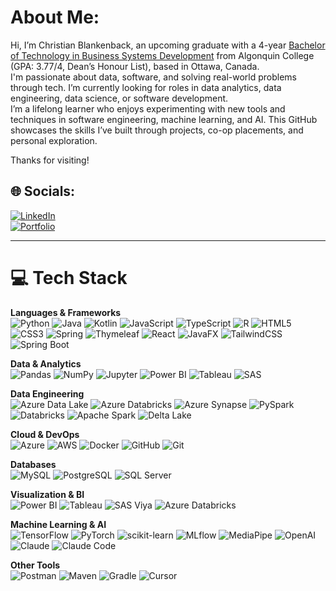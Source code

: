 # About Me:
Hi, I’m Christian Blankenback, an upcoming graduate with a 4-year [Bachelor of Technology in Business Systems Development](https://www.algonquincollege.com/sat/program/bachelor-of-technology-in-business-systems-development/) from Algonquin College (GPA: 3.77/4, Dean’s Honour List), based in Ottawa, Canada.  
I'm passionate about data, software, and solving real-world problems through tech. I’m currently looking for roles in data analytics, data engineering, data science, or software development.  
I’m a lifelong learner who enjoys experimenting with new tools and techniques in software engineering, machine learning, and AI. This GitHub showcases the skills I’ve built through projects, co-op placements, and personal exploration.  

Thanks for visiting!  

## 🌐 Socials:
[![LinkedIn](https://custom-icon-badges.demolab.com/badge/LinkedIn-0A66C2?logo=linkedin-white&logoColor=fff&style=for-the-badge)](https://linkedin.com/in/christianblankenback)  
[![Portfolio](https://custom-icon-badges.demolab.com/badge/Portfolio-lightblue?style=for-the-badge)](https://cblankenback.github.io/my-portfolio/)  

---

# 💻 Tech Stack



**Languages & Frameworks**  
![Python](https://img.shields.io/badge/python-3670A0?style=for-the-badge&logo=python&logoColor=ffdd54)  ![Java](https://img.shields.io/badge/java-%23ED8B00.svg?style=for-the-badge&logo=openjdk&logoColor=white)  ![Kotlin](https://img.shields.io/badge/kotlin-%237F52FF.svg?style=for-the-badge&logo=kotlin&logoColor=white)  ![JavaScript](https://img.shields.io/badge/javascript-%23F7DF1E.svg?style=for-the-badge&logo=javascript&logoColor=black)  ![TypeScript](https://img.shields.io/badge/typescript-%23007ACC.svg?style=for-the-badge&logo=typescript&logoColor=white)  ![R](https://img.shields.io/badge/r-%23276DC3.svg?style=for-the-badge&logo=r&logoColor=white)  ![HTML5](https://img.shields.io/badge/html5-%23E34F26.svg?style=for-the-badge&logo=html5&logoColor=white)  ![CSS3](https://img.shields.io/badge/css3-%231572B6.svg?style=for-the-badge&logo=css3&logoColor=white)  ![Spring](https://img.shields.io/badge/spring-%236DB33F.svg?style=for-the-badge&logo=spring&logoColor=white)  ![Thymeleaf](https://img.shields.io/badge/Thymeleaf-%23005C0F.svg?style=for-the-badge&logo=Thymeleaf&logoColor=white)  ![React](https://img.shields.io/badge/react-%2320232a.svg?style=for-the-badge&logo=react&logoColor=%2361DAFB)  ![JavaFX](https://img.shields.io/badge/javafx-%23FF0000.svg?style=for-the-badge&logo=javafx&logoColor=white)  ![TailwindCSS](https://img.shields.io/badge/tailwindcss-%2338B2AC.svg?style=for-the-badge&logo=tailwind-css&logoColor=white) ![Spring Boot](https://img.shields.io/badge/spring_boot-%236DB33F.svg?style=for-the-badge&logo=springboot&logoColor=white)

**Data & Analytics**  
![Pandas](https://img.shields.io/badge/pandas-%23150458.svg?style=for-the-badge&logo=pandas&logoColor=white)  ![NumPy](https://img.shields.io/badge/numpy-%23013243.svg?style=for-the-badge&logo=numpy&logoColor=white)  ![Jupyter](https://img.shields.io/badge/Jupyter-%23F37626.svg?style=for-the-badge&logo=jupyter&logoColor=white)  ![Power BI](https://img.shields.io/badge/Power_BI-F2C811?style=for-the-badge&logo=powerbi&logoColor=black)  ![Tableau](https://img.shields.io/badge/Tableau-%230E94D1.svg?style=for-the-badge&logo=tableau&logoColor=white)  ![SAS](https://img.shields.io/badge/SAS-%230073A4.svg?style=for-the-badge&logo=sas&logoColor=white)

**Data Engineering**  
![Azure Data Lake](https://img.shields.io/badge/Azure_Data_Lake-%230078D4.svg?style=for-the-badge&logo=azure&logoColor=white)  ![Azure Databricks](https://img.shields.io/badge/Azure_Databricks-%230078D4.svg?style=for-the-badge&logo=databricks&logoColor=white)  ![Azure Synapse](https://img.shields.io/badge/Azure_Synapse-%230078D4.svg?style=for-the-badge&logo=azure&logoColor=white)  ![PySpark](https://img.shields.io/badge/PySpark-%23E89C4C.svg?style=for-the-badge&logo=Apache%20Spark&logoColor=white) ![Databricks](https://img.shields.io/badge/Databricks-FF3621?style=for-the-badge&logo=Databricks&logoColor=white) ![Apache Spark](https://img.shields.io/badge/Apache%20Spark-FDEE21?style=for-the-badge&logo=apachespark&logoColor=black) ![Delta Lake](https://img.shields.io/badge/Delta%20Lake-00ADD4?style=for-the-badge&logo=deltalake&logoColor=white)

**Cloud & DevOps**  
![Azure](https://img.shields.io/badge/azure-%230078D4.svg?style=for-the-badge&logo=azure&logoColor=white)  ![AWS](https://img.shields.io/badge/AWS-%23FF9900.svg?style=for-the-badge&logo=amazon-aws&logoColor=white)  ![Docker](https://img.shields.io/badge/docker-%232496ED.svg?style=for-the-badge&logo=docker&logoColor=white)  ![GitHub](https://img.shields.io/badge/github-%23121011.svg?style=for-the-badge&logo=github&logoColor=white)  ![Git](https://img.shields.io/badge/git-%23F05033.svg?style=for-the-badge&logo=git&logoColor=white)

**Databases**  
![MySQL](https://img.shields.io/badge/mysql-4479A1.svg?style=for-the-badge&logo=mysql&logoColor=white)  ![PostgreSQL](https://img.shields.io/badge/postgres-%23316192.svg?style=for-the-badge&logo=postgresql&logoColor=white)  ![SQL Server](https://img.shields.io/badge/SQL_Server-%23CC2927.svg?style=for-the-badge&logo=microsoft-sql-server&logoColor=white)  

**Visualization & BI**  
![Power BI](https://img.shields.io/badge/Power_BI-F2C811?style=for-the-badge&logo=powerbi&logoColor=black)  ![Tableau](https://img.shields.io/badge/Tableau-%230E94D1.svg?style=for-the-badge&logo=tableau&logoColor=white)  ![SAS Viya](https://img.shields.io/badge/SAS_Viya-%232877A5.svg?style=for-the-badge&logo=sas&logoColor=white) ![Azure Databricks](https://img.shields.io/badge/Azure_Databricks-%230078D4.svg?style=for-the-badge&logo=databricks&logoColor=white)

**Machine Learning & AI**  
![TensorFlow](https://img.shields.io/badge/TensorFlow-%23FF6F00.svg?style=for-the-badge&logo=TensorFlow&logoColor=white)  ![PyTorch](https://img.shields.io/badge/PyTorch-%23EE4C2C.svg?style=for-the-badge&logo=PyTorch&logoColor=white)  ![scikit-learn](https://img.shields.io/badge/scikit--learn-%23F7931E.svg?style=for-the-badge&logo=scikit-learn&logoColor=white)  ![MLflow](https://img.shields.io/badge/mlflow-%23D9EAEF.svg?style=for-the-badge&logo=mlflow&logoColor=blue)  ![MediaPipe](https://img.shields.io/badge/MediaPipe-%23FF6F00.svg?style=for-the-badge&logo=mediapipe&logoColor=white)  ![OpenAI](https://img.shields.io/badge/OpenAI-%231A1A1A.svg?style=for-the-badge&logo=openai&logoColor=white) ![Claude](https://img.shields.io/badge/Claude-FF6B35?style=for-the-badge&logo=openai&logoColor=white) ![Claude Code](https://img.shields.io/badge/Claude_Code-FF6B35?style=for-the-badge&logo=terminal&logoColor=white)

**Other Tools**  
![Postman](https://img.shields.io/badge/Postman-FF6C37?style=for-the-badge&logo=postman&logoColor=white)  ![Maven](https://img.shields.io/badge/maven-%23C71A36.svg?style=for-the-badge&logo=apache-maven&logoColor=white)  ![Gradle](https://img.shields.io/badge/gradle-%23E10098.svg?style=for-the-badge&logo=gradle&logoColor=white)  ![Cursor](https://img.shields.io/badge/Cursor-AI-blue?style=for-the-badge&logo=cursor)  

